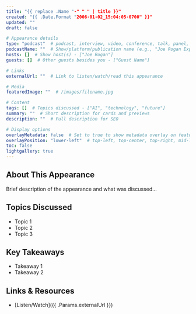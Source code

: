 ```yaml
---
title: "{{ replace .Name "-" " " | title }}"
created: "{{ .Date.Format "2006-01-02_15:04:05-0700" }}"
updated: ""
draft: false

# Appearance details
type: "podcast"  # podcast, interview, video, conference, talk, panel, etc. (see docs/appearance-types.md)
podcastName: ""  # Show/platform/publication name (e.g., "Joe Rogan Experience")
hosts: []  # Show host(s) - ["Joe Rogan"]
guests: []  # Other guests besides you - ["Guest Name"]

# Links
externalUrl: ""  # Link to listen/watch/read this appearance

# Media
featuredImage: ""  # /images/filename.jpg

# Content
tags: []  # Topics discussed - ["AI", "technology", "future"]
summary: ""  # Short description for cards and previews
description: ""  # Full description for SEO

# Display options
overlayMetadata: false  # Set to true to show metadata overlay on featured image
overlayPosition: "lower-left"  # top-left, top-center, top-right, mid-left, mid-center, mid-right, lower-left, lower-center, lower-right
toc: false
lightgallery: true
---
```


## About This Appearance

Brief description of the appearance and what was discussed...

## Topics Discussed

- Topic 1
- Topic 2
- Topic 3

## Key Takeaways

- Takeaway 1
- Takeaway 2

## Links & Resources

- [Listen/Watch]({{ .Params.externalUrl }})
